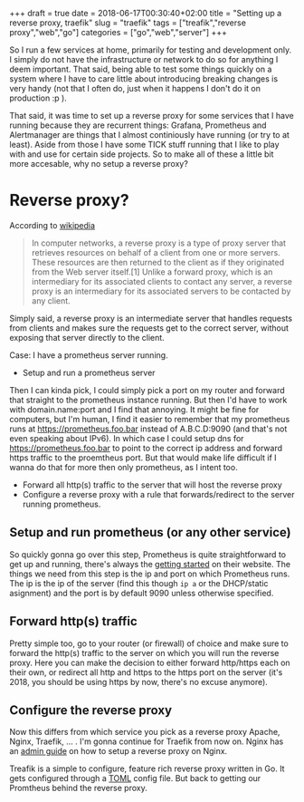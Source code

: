 +++ 
draft = true
date = 2018-06-17T00:30:40+02:00
title = "Setting up a reverse proxy, traefik"
slug = "traefik" 
tags = ["treafik","reverse proxy","web","go"]
categories = ["go","web","server"]
+++

So I run a few services at home, primarily for testing and development only. I simply do not have the infrastructure or network to do so for anything I deem important.
That said, being able to test some things quickly on a system where I have to care little about introducing breaking changes is very handy (not that I often do, just when it happens I don't do it on production :p ).

That said, it was time to set up a reverse proxy for some services that I have running because they are recurrent things: Grafana, Prometheus and Alertmanager are things that I almost continiously have running (or try to at least).
Aside from those I have some TICK stuff running that I like to play with and use for certain side projects. So to make all of these a little bit more accesable, why no setup a reverse proxy?

# Reverse proxy?

According to [wikipedia](https://en.wikipedia.org/wiki/Reverse_proxy)

> In computer networks, a reverse proxy is a type of proxy server that retrieves resources on behalf of a client from one or more servers. These resources are then returned to the client as if they originated from the Web server itself.[1] Unlike a forward proxy, which is an intermediary for its associated clients to contact any server, a reverse proxy is an intermediary for its associated servers to be contacted by any client.

Simply said, a reverse proxy is an intermediate server that handles requests from clients and makes sure the requests get to the correct server, without exposing that server directly to the client.

Case: I have a prometheus server running.

* Setup and run a prometheus server

Then I can kinda pick, I could simply pick a port on my router and forward that straight to the prometheus instance running. But then I'd have to work with domain.name:port and I find that annoying. It might be fine for computers, but I'm human, I find it easier to remember that my prometheus runs at https://prometheus.foo.bar instead of A.B.C.D:9090 (and that's not even speaking about IPv6).
In which case I could setup dns for https://prometheus.foo.bar to point to the correct ip address and forward https traffic to the proemtheus port. But that would make life difficult if I wanna do that for more then only prometheus, as I intent too.

* Forward all http(s) traffic to the server that will host the reverse proxy
* Configure a reverse proxy with a rule that forwards/redirect to the server running prometheus.

## Setup and run prometheus (or any other service)

So quickly gonna go over this step, Prometheus is quite straightforward to get up and running, there's always the [getting started](https://prometheus.io/docs/prometheus/latest/getting_started/) on their website.
The things we need from this step is the ip and port on which Prometheus runs. The ip is the ip of the server (find this though `ip a` or the DHCP/static asignment) and the port is by default 9090 unless otherwise specified.

## Forward http(s) traffic

Pretty simple too, go to your router (or firewall) of choice and make sure to forward the http(s) traffic to the server on which you will run the reverse proxy.
Here you can make the decision to either forward http/https each on their own, or redirect all http and https to the https port on the server (it's 2018, you should be using https by now, there's no excuse anymore).

## Configure the reverse proxy

Now this differs from which service you pick as a reverse proxy Apache, Nginx, Traefik, ... . I'm gonna continue for Traefik from now on. Nginx has an [admin guide](https://docs.nginx.com/nginx/admin-guide/web-server/reverse-proxy/) on how to setup a reverse proxy on Nginx.

Treafik is a simple to configure, feature rich reverse proxy written in Go. It gets configured through a [TOML](https://en.wikipedia.org/wiki/TOML) config file. But back to getting our Promtheus behind the reverse proxy.

